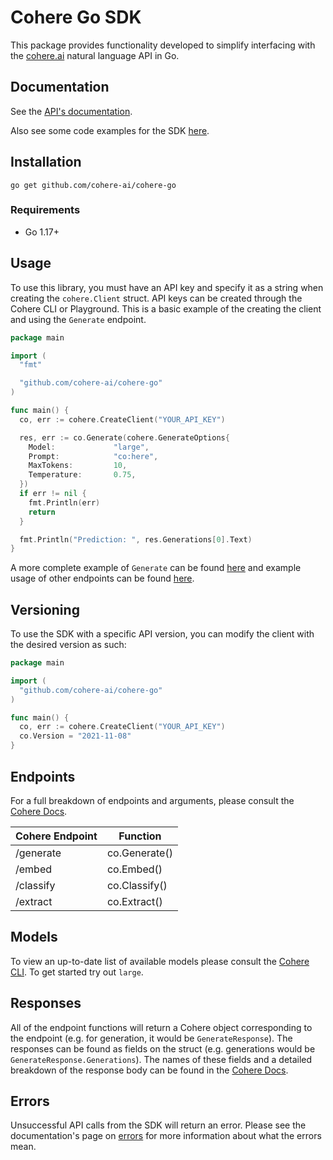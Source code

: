 # Cohere Go SDK
This package provides functionality developed to simplify interfacing with the [cohere.ai](https://cohere.ai/) natural language API in Go.

## Documentation
See the [API's documentation](https://docs.cohere.ai/).

Also see some code examples for the SDK [here](https://github.com/cohere-ai/cohere-go/blob/main/example/main.go).

## Installation
```
go get github.com/cohere-ai/cohere-go
```

### Requirements
- Go 1.17+

## Usage
To use this library, you must have an API key and specify it as a string when creating the `cohere.Client` struct. API keys can be created through the Cohere CLI or Playground. This is a basic example of the creating the client and using the `Generate` endpoint.

```go
package main

import (
  "fmt"

  "github.com/cohere-ai/cohere-go"
)

func main() {
  co, err := cohere.CreateClient("YOUR_API_KEY")

  res, err := co.Generate(cohere.GenerateOptions{
    Model:             "large",
    Prompt:            "co:here",
    MaxTokens:         10,
    Temperature:       0.75,
  })
  if err != nil {
    fmt.Println(err)
    return
  }

  fmt.Println("Prediction: ", res.Generations[0].Text)
}
```

A more complete example of `Generate` can be found [here](https://github.com/cohere-ai/cohere-go/blob/main/example/main.go) and example usage of other endpoints can be found [here](https://github.com/cohere-ai/cohere-go/blob/main/client_test.go).

## Versioning
To use the SDK with a specific API version, you can modify the client with the desired version as such:

```go
package main

import (
  "github.com/cohere-ai/cohere-go"
)

func main() {
  co, err := cohere.CreateClient("YOUR_API_KEY")
  co.Version = "2021-11-08"
}
```

## Endpoints
For a full breakdown of endpoints and arguments, please consult the [Cohere Docs](https://docs.cohere.ai/).

Cohere Endpoint | Function
----- | -----
/generate  | co.Generate()
/embed | co.Embed()
/classify | co.Classify()
/extract | co.Extract()

## Models
To view an up-to-date list of available models please consult the [Cohere CLI](https://docs.cohere.ai/command/). To get started try out `large`.

## Responses
All of the endpoint functions will return a Cohere object corresponding to the endpoint (e.g. for generation, it would be `GenerateResponse`). The responses can be found as fields on the struct (e.g. generations would be `GenerateResponse.Generations`). The names of these fields and a detailed breakdown of the response body can be found in the [Cohere Docs](https://docs.cohere.ai/).

## Errors

Unsuccessful API calls from the SDK will return an error. Please see the documentation's page on [errors](https://docs.cohere.ai/errors-reference) for more information about what the errors mean.



